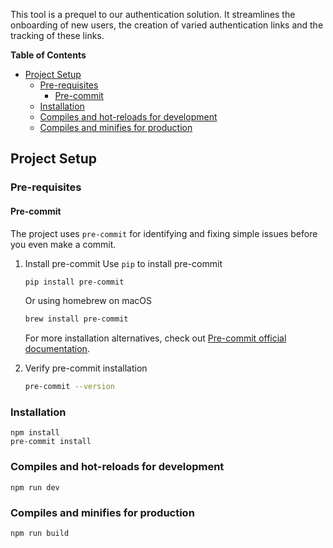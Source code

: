 This tool is a prequel to our authentication solution. It streamlines the onboarding of new users, the creation of varied authentication links and the tracking of these links.

**Table of Contents**

- [Project Setup](#project-setup)
  - [Pre-requisites](#pre-requisites)
    - [Pre-commit](#pre-commit)
  - [Installation](#installation)
  - [Compiles and hot-reloads for development](#compiles-and-hot-reloads-for-development)
  - [Compiles and minifies for production](#compiles-and-minifies-for-production)

## Project Setup

### Pre-requisites

#### Pre-commit

The project uses `pre-commit` for identifying and fixing simple issues before you even make a commit.

1. Install pre-commit
   Use `pip` to install pre-commit

   ```sh
   pip install pre-commit
   ```

   Or using homebrew on macOS

   ```sh
   brew install pre-commit
   ```

   For more installation alternatives, check out [Pre-commit official documentation](https://pre-commit.com/#install).

2. Verify pre-commit installation
   ```sh
   pre-commit --version
   ```

### Installation

```
npm install
pre-commit install
```

### Compiles and hot-reloads for development

```
npm run dev
```

### Compiles and minifies for production

```
npm run build
```
